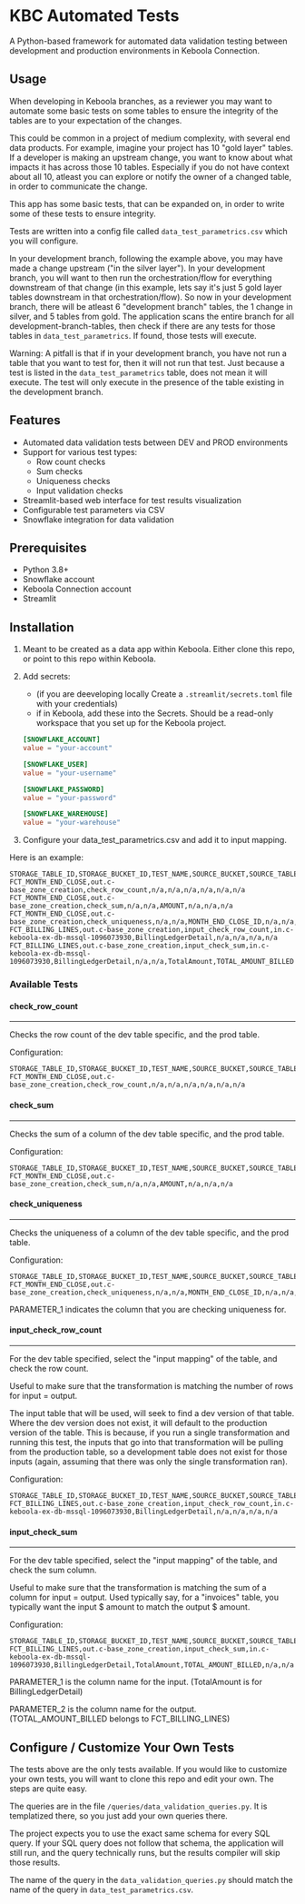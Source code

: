 # KBC Automated Tests

A Python-based framework for automated data validation testing between development and production environments in Keboola Connection.

## Usage

When developing in Keboola branches, as a reviewer you may want to automate some basic tests on some tables to ensure the integrity of the tables are to your expectation of the changes.  

This could be common in a project of medium complexity, with several end data products.  For example, imagine your project has 10 "gold layer" tables.  If a developer is making an upstream change, you want to know about what impacts it has across those 10 tables.  Especially if you do not have context about all 10, atleast you can explore or notify the owner of a changed table, in order to communicate the change.

This app has some basic tests, that can be expanded on, in order to write some of these tests to ensure integrity.  

Tests are written into a config file called `data_test_parametrics.csv` which you will configure.  

In your development branch, following the example above, you may have made a change upstream ("in the silver layer").  In your development branch, you will want to then run the orchestration/flow for everything downstream of that change (in this example, lets say it's just 5 gold layer tables downstream in that orchestration/flow).  So now in your development branch, there will be atleast 6 "development branch" tables, the 1 change in silver, and 5 tables from gold.  The application scans the entire branch for all development-branch-tables, then check if there are any tests for those tables in `data_test_parametrics`.  If found, those tests will execute.

Warning: A pitfall is that if in your development branch, you have not run a table that you want to test for, then it will not run that test.  Just because a test is listed in the `data_test_parametrics` table, does not mean it will execute.  The test will only execute in the presence of the table existing in the development branch. 



## Features

- Automated data validation tests between DEV and PROD environments
- Support for various test types:
  - Row count checks
  - Sum checks
  - Uniqueness checks
  - Input validation checks
- Streamlit-based web interface for test results visualization
- Configurable test parameters via CSV
- Snowflake integration for data validation

## Prerequisites

- Python 3.8+
- Snowflake account
- Keboola Connection account
- Streamlit

## Installation

1. Meant to be created as a data app within Keboola.  Either clone this repo, or point to this repo within Keboola.


2. Add secrets:
   - (if you are deeveloping locally Create a `.streamlit/secrets.toml` file with your credentials)
   - if in Keboola, add these into the Secrets.  Should be a read-only workspace that you set up for the Keboola project.
   ```toml
   [SNOWFLAKE_ACCOUNT]
   value = "your-account"

   [SNOWFLAKE_USER]
   value = "your-username"

   [SNOWFLAKE_PASSWORD]
   value = "your-password"

   [SNOWFLAKE_WAREHOUSE]
   value = "your-warehouse"

   ```

3. Configure your data_test_parametrics.csv and add it to input mapping.

Here is an example:

```
STORAGE_TABLE_ID,STORAGE_BUCKET_ID,TEST_NAME,SOURCE_BUCKET,SOURCE_TABLE,PARAMETER_1,PARAMETER_2,PARAMETER_3,PARAMETER_4
FCT_MONTH_END_CLOSE,out.c-base_zone_creation,check_row_count,n/a,n/a,n/a,n/a,n/a,n/a
FCT_MONTH_END_CLOSE,out.c-base_zone_creation,check_sum,n/a,n/a,AMOUNT,n/a,n/a,n/a
FCT_MONTH_END_CLOSE,out.c-base_zone_creation,check_uniqueness,n/a,n/a,MONTH_END_CLOSE_ID,n/a,n/a,n/a
FCT_BILLING_LINES,out.c-base_zone_creation,input_check_row_count,in.c-keboola-ex-db-mssql-1096073930,BillingLedgerDetail,n/a,n/a,n/a,n/a
FCT_BILLING_LINES,out.c-base_zone_creation,input_check_sum,in.c-keboola-ex-db-mssql-1096073930,BillingLedgerDetail,n/a,n/a,TotalAmount,TOTAL_AMOUNT_BILLED
```


### Available Tests

#### check_row_count
------

Checks the row count of the dev table specific, and the prod table. 

Configuration:
```
STORAGE_TABLE_ID,STORAGE_BUCKET_ID,TEST_NAME,SOURCE_BUCKET,SOURCE_TABLE,PARAMETER_1,PARAMETER_2,PARAMETER_3,PARAMETER_4
FCT_MONTH_END_CLOSE,out.c-base_zone_creation,check_row_count,n/a,n/a,n/a,n/a,n/a,n/a
```


#### check_sum
------

Checks the sum of a column of the dev table specific, and the prod table. 

Configuration:
```
STORAGE_TABLE_ID,STORAGE_BUCKET_ID,TEST_NAME,SOURCE_BUCKET,SOURCE_TABLE,PARAMETER_1,PARAMETER_2,PARAMETER_3,PARAMETER_4
FCT_MONTH_END_CLOSE,out.c-base_zone_creation,check_sum,n/a,n/a,AMOUNT,n/a,n/a,n/a
```



#### check_uniqueness
------

Checks the uniqueness of a column of the dev table specific, and the prod table. 

Configuration:
```
STORAGE_TABLE_ID,STORAGE_BUCKET_ID,TEST_NAME,SOURCE_BUCKET,SOURCE_TABLE,PARAMETER_1,PARAMETER_2,PARAMETER_3,PARAMETER_4
FCT_MONTH_END_CLOSE,out.c-base_zone_creation,check_uniqueness,n/a,n/a,MONTH_END_CLOSE_ID,n/a,n/a,n/a
```

PARAMETER_1 indicates the column that you are checking uniqueness for. 


#### input_check_row_count
------

For the dev table specified, select the "input mapping" of the table, and check the row count.

Useful to make sure that the transformation is matching the number of rows for input = output.  

The input table that will be used, will seek to find a dev version of that table.  Where the dev version does not exist, it will default to the production version of the table.  This is because, if you run a single transformation and running this test, the inputs that go into that transformation will be pulling from the production table, so a development table does not exist for those inputs (again, assuming that there was only the single transformation ran).

Configuration:
```
STORAGE_TABLE_ID,STORAGE_BUCKET_ID,TEST_NAME,SOURCE_BUCKET,SOURCE_TABLE,PARAMETER_1,PARAMETER_2,PARAMETER_3,PARAMETER_4
FCT_BILLING_LINES,out.c-base_zone_creation,input_check_row_count,in.c-keboola-ex-db-mssql-1096073930,BillingLedgerDetail,n/a,n/a,n/a,n/a
```



#### input_check_sum
------

For the dev table specified, select the "input mapping" of the table, and check the sum column.

Useful to make sure that the transformation is matching the sum of a column for input = output.  Used typically say, for a "invoices" table, you typically want the input \$ amount to match the output \$ amount.

Configuration:
```
STORAGE_TABLE_ID,STORAGE_BUCKET_ID,TEST_NAME,SOURCE_BUCKET,SOURCE_TABLE,PARAMETER_1,PARAMETER_2,PARAMETER_3,PARAMETER_4
FCT_BILLING_LINES,out.c-base_zone_creation,input_check_sum,in.c-keboola-ex-db-mssql-1096073930,BillingLedgerDetail,TotalAmount,TOTAL_AMOUNT_BILLED,n/a,n/a
```

PARAMETER_1 is the column name for the input.  (TotalAmount is for BillingLedgerDetail)

PARAMETER_2 is the column name for the output.  (TOTAL_AMOUNT_BILLED belongs to FCT_BILLING_LINES)


## Configure / Customize Your Own Tests

The tests above are the only tests available.  If you would like to customize your own tests, you will want to clone this repo and edit your own.  The steps are quite easy.

The queries are in the file `/queries/data_validation_queries.py`.  It is templatized there, so you just add your own queries there.

The project expects you to use the exact same schema for every SQL query.  If your SQL query does not follow that schema, the application will still run, and the query technically runs, but the results compiler will skip those results.

The name of the query in the `data_validation_queries.py` should match the name of the query in `data_test_parametrics.csv`.  